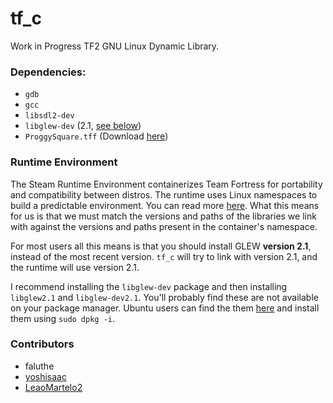 # tf_c
Work in Progress TF2 GNU Linux Dynamic Library.

### Dependencies:
- `gdb`
- `gcc`
- `libsdl2-dev`
- `libglew-dev` (2.1, [see below](#runtime-environment))
- `ProggySquare.tff` (Download [here](https://github.com/bluescan/proggyfonts/blob/master/ProggyOriginal/ProggySquare.ttf))

### Runtime Environment
The Steam Runtime Environment containerizes Team Fortress for portability and compatibility between distros. The runtime uses Linux namespaces to build a predictable environment. You can read more [here](https://gitlab.steamos.cloud/steamrt/steam-runtime-tools/-/blob/main/docs/container-runtime.md#steam-linux-runtime-30-sniper). What this means for us is that we must match the versions and paths of the libraries we link with against the versions and paths present in the container's namespace.

For most users all this means is that you should install GLEW **version 2.1**, instead of the most recent version. `tf_c` will try to link with version 2.1, and the runtime will use version 2.1.

I recommend installing the `libglew-dev` package and then installing `libglew2.1` and `libglew-dev2.1`. You'll probably find these are not available on your package manager. Ubuntu users can find the them [here](http://archive.ubuntu.com/ubuntu/pool/universe/g/glew/) and install them using `sudo dpkg -i`.

### Contributors
- faluthe
- [yoshisaac](https://github.com/yoshisaac)
- [LeaoMartelo2](https://github.com/LeaoMartelo2)